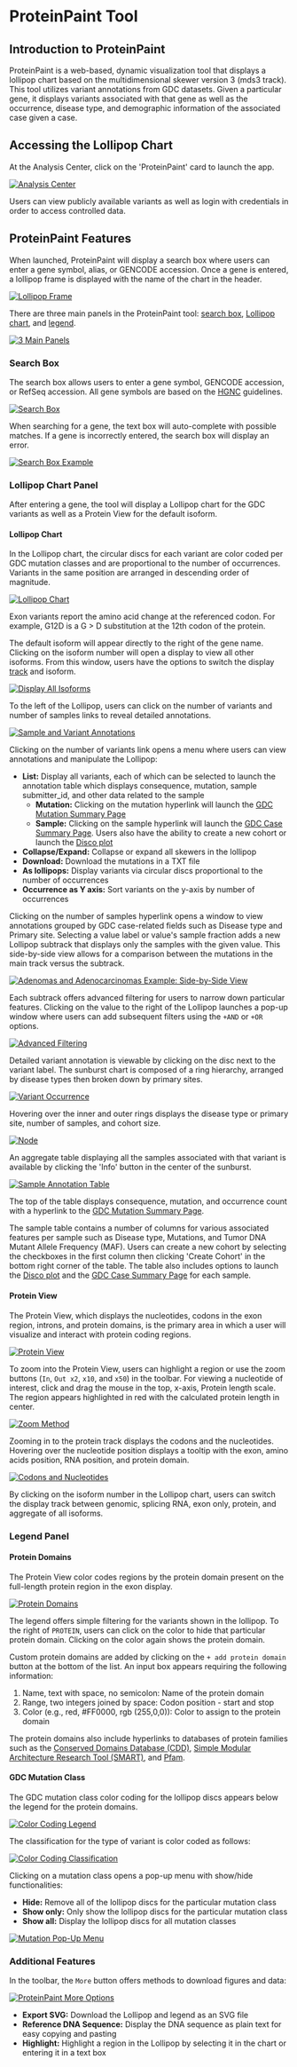 # ProteinPaint Tool

## Introduction to ProteinPaint

ProteinPaint is a web-based, dynamic visualization tool that displays a lollipop chart based on the multidimensional skewer version 3 (mds3 track). This tool utilizes variant annotations from GDC datasets. Given a particular gene, it displays variants associated with that gene as well as the occurrence, disease type, and demographic information of the associated case given a case.

## Accessing the Lollipop Chart

At the Analysis Center, click on the 'ProteinPaint' card to launch the app.

[![Analysis Center](images/lollipop1.png)](images/lollipop1.png "Click to see the full image.")

Users can view publicly available variants as well as login with credentials in order to access controlled data.

## ProteinPaint Features

When launched, ProteinPaint will display a search box where users can enter a gene symbol, alias, or GENCODE accession. Once a gene is entered, a lollipop frame is displayed with the name of the chart in the header.

[![Lollipop Frame](images/lollipop2.png)](images/lollipop2.png "Click to see the full image.")

There are three main panels in the ProteinPaint tool: [search box](#Search-Box), [Lollipop chart](#Lollipop-Chart-Panel), and [legend](#Legend-panel).

[![3 Main Panels](images/lollipop3.png)](images/lollipop3.png "Click to see the full image.")

### Search Box

The search box allows users to enter a gene symbol, GENCODE accession, or RefSeq accession. All gene symbols are based on the [HGNC](https://www.genenames.org/about/guidelines/) guidelines. 

[![Search Box](images/lollipop4.png)](images/lollipop4.png "Click to see the full image.")

When searching for a gene, the text box will auto-complete with possible matches. If a gene is incorrectly entered, the search box will display an error. 

[![Search Box Example](images/lollipop5.png)](images/lollipop5.png "Click to see the full image.")

### Lollipop Chart Panel

After entering a gene, the tool will display a Lollipop chart for the GDC variants as well as a Protein View for the default isoform. 

#### Lollipop Chart

In the Lollipop chart, the circular discs for each variant are color coded per GDC mutation classes and are proportional to the number of occurrences. Variants in the same position are arranged in descending order of magnitude.

[![Lollipop Chart](images/lollipop10.png)](images/lollipop10.png "Click to see the full image.")

Exon variants report the amino acid change at the referenced codon. For example, G12D is a G > D substitution at the 12th codon of the protein.

The default isoform will appear directly to the right of the gene name. Clicking on the isoform number will open a display to view all other isoforms. From this window, users have the options to switch the display [track](#protein-view) and isoform.

[![Display All Isoforms](images/lollipop8.png)](images/lollipop8.png "Click to see the full image.")

To the left of the Lollipop, users can click on the number of variants and number of samples links to reveal detailed annotations.

[![Sample and Variant Annotations](images/lollipop11.png)](images/lollipop11.png "Click to see the full image.")

Clicking on the number of variants link opens a menu where users can view annotations and manipulate the Lollipop:

* __List:__ Display all variants, each of which can be selected to launch the annotation table which displays consequence, mutation, sample submitter_id, and other data related to the sample
    * __Mutation:__ Clicking on the mutation hyperlink will launch the [GDC Mutation Summary Page](mutation_frequency.md#gene-and-mutation-summary-pages)
    * __Sample:__ Clicking on the sample hyperlink will launch the [GDC Case Summary Page](quick_start.md#cohort-case-table). Users also have the ability to create a new cohort or launch the [Disco plot](oncomatrix.md#disco-plot)
* __Collapse/Expand:__ Collapse or expand all skewers in the lollipop
* __Download:__ Download the mutations in a TXT file
* __As lollipops:__ Display variants via circular discs proportional to the number of occurrences
* __Occurrence as Y axis:__ Sort variants on the y-axis by number of occurrences

Clicking on the number of samples hyperlink opens a window to view annotations grouped by GDC case-related fields such as Disease type and Primary site. Selecting a value label or value's sample fraction adds a new Lollipop subtrack that displays only the samples with the given value. This side-by-side view allows for a comparison between the mutations in the main track versus the subtrack.

[![Adenomas and Adenocarcinomas Example: Side-by-Side View](images/lollipop24.png)](images/lollipop24.png "Click to see the full image.")

Each subtrack offers advanced filtering for users to narrow down particular features. Clicking on the value to the right of the Lollipop launches a pop-up window where users can add subsequent filters using the `+AND` or `+OR` options.

[![Advanced Filtering](images/lollipop25.png)](images/lollipop25.png "Click to see the full image.")

Detailed variant annotation is viewable by clicking on the disc next to the variant label. The sunburst chart is composed of a ring hierarchy, arranged by disease types then broken down by primary sites. 

[![Variant Occurrence](images/lollipop31.png)](images/lollipop31.png "Click to see the full image.")

Hovering over the inner and outer rings displays the disease type or primary site, number of samples, and cohort size. 

[![Node](images/lollipop33.png)](images/lollipop33.png "Click to see the full image.")

An aggregate table displaying all the samples associated with that variant is available by clicking the 'Info' button in the center of the sunburst.

[![Sample Annotation Table](images/lollipop_sample_table.png)](images/lollipop_sample_table.png "Click to see the full image.")

The top of the table displays consequence, mutation, and occurrence count with a hyperlink to the [GDC Mutation Summary Page](mutation_frequency.md#gene-and-mutation-summary-pages). 

The sample table contains a number of columns for various associated features per sample such as Disease type, Mutations, and Tumor DNA Mutant Allele Frequency (MAF). Users can create a new cohort by selecting the checkboxes in the first column then clicking 'Create Cohort' in the bottom right corner of the table. The table also includes options to launch the [Disco plot](oncomatrix.md#disco-plot) and the [GDC Case Summary Page](quick_start.md#cohort-case-table) for each sample.

#### Protein View

The Protein View, which displays the nucleotides, codons in the exon region, introns, and protein domains, is the primary area in which a user will visualize and interact with protein coding regions. 

[![Protein View](images/lollipop6.png)](images/lollipop6.png "Click to see the full image.")

To zoom into the Protein View, users can highlight a region or use the zoom buttons (`In`, `Out x2`, `x10`, and `x50`) in the toolbar. For viewing a nucleotide of interest, click and drag the mouse in the top, x-axis, Protein length scale. The region appears highlighted in red with the calculated protein length in center.

[![Zoom Method](images/lollipop37.gif)](images/lollipop37.gif "Click to see the full image.")

Zooming in to the protein track displays the codons and the nucleotides. Hovering over the nucleotide position displays a tooltip with the exon, amino acids position, RNA position, and protein domain.

[![Codons and Nucleotides](images/lollipop37.png)](images/lollipop37.png "Click to see the full image.")

By clicking on the isoform number in the Lollipop chart, users can switch the display track between genomic, splicing RNA, exon only, protein, and aggregate of all isoforms.

### Legend Panel

#### Protein Domains

The Protein View color codes regions by the protein domain present on the full-length protein region in the exon display.

[![Protein Domains](images/lollipop38.png)](images/lollipop38.png "Click to see the full image.")

The legend offers simple filtering for the variants shown in the lollipop. To the right of `PROTEIN`, users can click on the color to hide that particular protein domain. Clicking on the color again shows the protein domain.

Custom protein domains are added by clicking on the `+ add protein domain` button at the bottom of the list. An input box appears requiring the following information:
1. Name, text with space, no semicolon: Name of the protein domain
2. Range, two integers joined by space: Codon position - start and stop
3. Color (e.g., red, #FF0000, rgb (255,0,0)): Color to assign to the protein domain

The protein domains also include hyperlinks to databases of protein families such as the [Conserved Domains Database (CDD)](https://www.ncbi.nlm.nih.gov/cdd/), [Simple Modular Architecture Research Tool (SMART)](https://smart.embl.de), and [Pfam](https://www.ebi.ac.uk/interpro/).

#### GDC Mutation Class 

The GDC mutation class color coding for the lollipop discs appears below the legend for the protein domains.

[![Color Coding Legend](images/lollipop40.png)](images/lollipop40.png "Click to see the full image.")

The classification for the type of variant is color coded as follows:

[![Color Coding Classification](images/lollipop41.png)](images/lollipop41.png "Click to see the full image.")

Clicking on a mutation class opens a pop-up menu with show/hide functionalities:

* __Hide:__ Remove all of the lollipop discs for the particular mutation class
* __Show only:__ Only show the lollipop discs for the particular mutation class
* __Show all:__ Display the lollipop discs for all mutation classes

[![Mutation Pop-Up Menu](images/lollipop42.png)](images/lollipop42.png "Click to see the full image.")

### Additional Features

In the toolbar, the `More` button offers methods to download figures and data: 

[![ProteinPaint More Options](images/lollipop44.png)](images/lollipop44.png "Click to see the full image.")

* __Export SVG:__ Download the Lollipop and legend as an SVG file
* __Reference DNA Sequence:__ Display the DNA sequence as plain text for easy copying and pasting
* __Highlight:__ Highlight a region in the Lollipop by selecting it in the chart or entering it in a text box